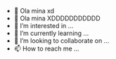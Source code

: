 - 👋 Ola mina xd
- 👋 Ola mina XDDDDDDDDDDD
- 👀 I’m interested in ...
- 🌱 I’m currently learning ...
- 💞️ I’m looking to collaborate on ...
- 📫 How to reach me ...

<!---
eliasnajle/eliasnajle is a ✨ special ✨ repository because its `README.md` (this file) appears on your GitHub profile.
You can click the Preview link to take a look at your changes.
--->
